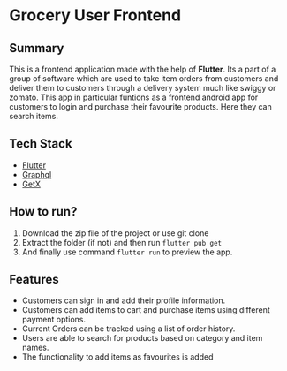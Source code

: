 
<h1>Grocery User Frontend</h1>


<h2>Summary</h2>
<p>
    This is a frontend application made with the help of <b>Flutter</b>. Its a part of a group of software which are used to take item orders from customers and deliver them to customers through a delivery system much like swiggy or zomato.
    This app in particular funtions as a frontend android app for customers to login and purchase their favourite products. Here they can search items. 
</p>

<h2>Tech Stack</h2>
<ul>
    <li><a href="https://flutter.dev/">Flutter</a></li>
    <li><a href="https://graphql.org/">Graphql</a></li>
    <li><a href="https://pub.dev/packages/get">GetX</a></li>
</ul>
<h2>How to run?</h2>
<ol>
    <li>Download the zip file of the project or use git clone</li>
    <li>Extract the folder (if not) and then run <code>flutter pub get</code></li>
    <li>And finally use command <code>flutter run</code> to preview the app.</li>
</ol>
<h2>Features</h2>
<ul>
    <li>Customers can sign in and add their profile information.</li>
    <li>Customers can add items to cart and purchase items using different payment options.</li>
    <li>Current Orders can be tracked using a list of order history.</li>
    <li>Users are able to search for products based on category and item names.</li>
    <li>The functionality to add items as favourites is added</li>
</ul>

